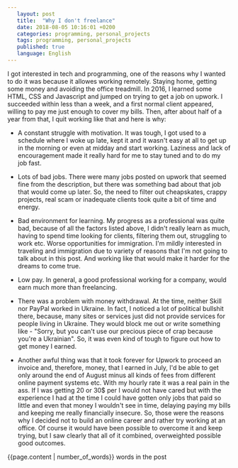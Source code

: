 ```yaml
---
   layout: post
   title:  "Why I don't freelance"
   date: 2018-08-05 10:16:01 +0200
   categories: programming, personal_projects
   tags: programming, personal_projects
   published: true
   language: English
---
```


I got interested in tech and programming, one of the reasons why I wanted to do it was because it allowes working remotely. Staying home, getting some money and avoiding the office treadmill. In 2016, I learned some HTML, CSS and Javascript and jumped on trying to get a job on upwork. I succeeded within less than a week, and a first normal client appeared, willing to pay me just enough to cover my bills. Then, after about half of a year from that, I quit working like that and here is why:

<!--excerpt-->

* A constant struggle with motivation. It was tough, I got used to a schedule where I woke up late, kept it and it wasn't easy at all to get up in the morning or even at midday and start working. Laziness and lack of encouragement made it really hard for me to stay tuned and to do my job fast.

* Lots of bad jobs. There were many jobs posted on upwork that seemed fine from the description, but there was something bad about that job that would come up later. So, the need to filter out cheapskates, crappy projects, real scam or inadequate clients took quite a bit of time and energy.

* Bad environment for learning. My progress as a professional was quite bad, because of all the factors listed above, I didn't really learn as much, having to spend time looking for clients, filtering them out, struggling to work etc.
Worse opportunities for immigration. I'm mildly interested in traveling and immigration due to variety of reasons that I'm not going to talk about in this post. And working like that would make it harder for the dreams to come true.

* Low pay. In general, a good professional working for a company, would earn much more than freelancing.

* There was a problem with money withdrawal. At the time, neither Skill nor PayPal worked in Ukraine. In fact, I noticed a lot of political bullshit there, because, many sites or services just did not provide services for people living in Ukraine. They would block me out or write something like - "Sorry, but you can't use our precious piece of crap because you're a Ukrainian". So, it was even kind of tough to figure out how to get money I earned.

* Another awful thing was that it took forever for Upwork to proceed an invoice and, therefore, money, that I earned in July, I'd be able to get only around the end of August minus all kinds of fees from different online payment systems etc. With my hourly rate it was a real pain in the ass. If I was getting 20 or 30$ per I would not have cared but with the experience I had at the time I could have gotten only jobs that paid so little and even that money I wouldn't see in time, delaying paying my bills and keeping me really financially insecure.
So, those were the reasons why I decided not to build an online career and rather try working at an office. Of course it would have been possible to overcome it and keep trying, but I saw clearly that all of it combined, overweighted possible good outcomes.

{{page.content | number_of_words}} words in the post
